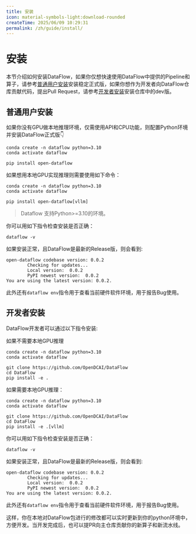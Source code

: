 ```yaml
---
title: 安装
icon: material-symbols-light:download-rounded
createTime: 2025/06/09 10:29:31
permalink: /zh/guide/install/
---
```

# 安装
本节介绍如何安装DataFlow，如果你仅想快速使用DataFlow中提供的Pipeline和算子，请参考[普通用户安装](#普通用户安装)安装稳定正式版，如果你想作为开发者向DataFlow仓库贡献代码，提出Pull Request，请参考[开发者安装](#开发者安装)安装仓库中的dev版。

## 普通用户安装

如果你没有GPU做本地推理环境，仅需使用API和CPU功能，则配置Python环境并安装DataFlow正式版👇

```shell
conda create -n dataflow python=3.10 
conda activate dataflow

pip install open-dataflow
```


如果想用本地GPU实现推理则需要使用如下命令：
```shell
conda create -n dataflow python=3.10 
conda activate dataflow

pip install open-dataflow[vllm]
```

> Dataflow 支持Python>=3.10的环境。

你可以用如下指令检查安装是否正确：
```shell
dataflow -v
```

如果安装正常，且DataFlow是最新的Release版，则会看到:
```log
open-dataflow codebase version: 0.0.2
        Checking for updates...
        Local version:  0.0.2
        PyPI newest version:  0.0.2
You are using the latest version: 0.0.2.
```

此外还有`dataflow env`指令用于查看当前硬件软件环境，用于报告Bug使用。

## 开发者安装

DataFlow开发者可以通过以下指令安装:

如果不需要本地GPU推理
```shell
conda create -n dataflow python=3.10
conda activate dataflow

git clone https://github.com/OpenDCAI/DataFlow
cd DataFlow
pip install -e .
```

如果需要本地GPU推理：
```shell
conda create -n dataflow python=3.10
conda activate dataflow

git clone https://github.com/OpenDCAI/DataFlow
cd DataFlow
pip install -e .[vllm]
```
你可以用如下指令检查安装是否正确：
```shell
dataflow -v
```

如果安装正常，且DataFlow是最新的Release版，则会看到:
```log
open-dataflow codebase version: 0.0.2
        Checking for updates...
        Local version:  0.0.2
        PyPI newest version:  0.0.2
You are using the latest version: 0.0.2.
```

此外还有`dataflow env`指令用于查看当前硬件软件环境，用于报告Bug使用。

这样，你在本地对DataFlow包进行的修改都可以实时更新到你的python环境中，方便开发。当开发完成后，也可以提PR向主仓库贡献你的新算子和新流水线。

